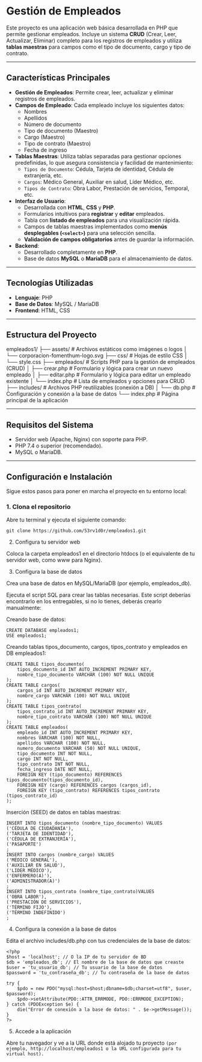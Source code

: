 # Gestión de Empleados

Este proyecto es una aplicación web básica desarrollada en PHP que permite gestionar empleados. Incluye un sistema **CRUD** (Crear, Leer, Actualizar, Eliminar) completo para los registros de empleados y utiliza **tablas maestras** para campos como el tipo de documento, cargo y tipo de contrato.

---

## Características Principales

* **Gestión de Empleados**: Permite crear, leer, actualizar y eliminar registros de empleados.
* **Campos de Empleado**: Cada empleado incluye los siguientes datos:
    * Nombres
    * Apellidos
    * Número de documento
    * Tipo de documento (Maestro)
    * Cargo (Maestro)
    * Tipo de contrato (Maestro)
    * Fecha de ingreso
* **Tablas Maestras**: Utiliza tablas separadas para gestionar opciones predefinidas, lo que asegura consistencia y facilidad de mantenimiento:
    * `Tipos de Documento`: Cédula, Tarjeta de identidad, Cédula de extranjería, etc.
    * `Cargos`: Médico General, Auxiliar en salud, Líder Médico, etc.
    * `Tipos de Contrato`: Obra Labor, Prestación de servicios, Temporal, etc.
* **Interfaz de Usuario**:
    * Desarrollada con **HTML**, **CSS** y **PHP**.
    * Formularios intuitivos para **registrar** y **editar** empleados.
    * Tabla con **listado de empleados** para una visualización rápida.
    * Campos de tablas maestras implementados como **menús desplegables (`<select>`)** para una selección sencilla.
    * **Validación de campos obligatorios** antes de guardar la información.
* **Backend**:
    * Desarrollado completamente en **PHP**.
    * Base de datos **MySQL** o **MariaDB** para el almacenamiento de datos.

---

## Tecnologías Utilizadas

* **Lenguaje**: PHP
* **Base de Datos**: MySQL / MariaDB
* **Frontend**: HTML, CSS

---

## Estructura del Proyecto

empleados1/
├── assets/                       # Archivos estáticos como imágenes o logos
│   └── corporacion-fomenthum-logo.svg
├── css/                          # Hojas de estilo CSS
│   └── style.css
├── empleados/                    # Scripts PHP para la gestión de empleados (CRUD)
│   ├── crear.php                 # Formulario y lógica para crear un nuevo empleado
│   ├── editar.php                # Formulario y lógica para editar un empleado existente
│   └── index.php                 # Lista de empleados y opciones para CRUD
├── includes/                     # Archivos PHP reutilizables (conexión a DB)
│   └── db.php                    # Configuración y conexión a la base de datos
└── index.php                     # Página principal de la aplicación 

---

## Requisitos del Sistema

* Servidor web (Apache, Nginx) con soporte para PHP.
* PHP 7.4 o superior (recomendado).
* MySQL o MariaDB.

---

## Configuración e Instalación

Sigue estos pasos para poner en marcha el proyecto en tu entorno local:

### 1. Clona el repositorio

Abre tu terminal y ejecuta el siguiente comando:

``` git clone https://github.com/53rv1d0r/empleados1.git ``` 

2. Configura tu servidor web

Coloca la carpeta empleados1 en el directorio htdocs (o el equivalente de tu servidor web, como www para Nginx).

3. Configura la base de datos

Crea una base de datos en MySQL/MariaDB (por ejemplo, empleados_db).

Ejecuta el script SQL para crear las tablas necesarias. Este script deberías encontrarlo en los entregables, si no lo tienes, deberás crearlo manualmente:

Creando base de datos:
```
CREATE DATABASE empleados1; 
USE empleados1; 
```
Creando tablas tipos_documento, cargos, tipos_contrato y empleados en DB  empleados1:

```
CREATE TABLE tipos_documento(
    tipos_documento_id INT AUTO_INCREMENT PRIMARY KEY,
    nombre_tipo_documento VARCHAR (100) NOT NULL UNIQUE
);
CREATE TABLE cargos(
    cargos_id INT AUTO_INCREMENT PRIMARY KEY,
    nombre_cargo VARCHAR (100) NOT NULL UNIQUE
);
CREATE TABLE tipos_contrato(
    tipos_contrato_id INT AUTO_INCREMENT PRIMARY KEY,
    nombre_tipo_contrato VARCHAR (100) NOT NULL UNIQUE
);
CREATE TABLE empleados(
	empleado_id INT AUTO_INCREMENT PRIMARY KEY,
    nombres VARCHAR (100) NOT NULL,
    apellidos VARCHAR (100) NOT NULL,
    numero_documento VARCHAR (50) NOT NULL UNIQUE,
    tipo_documento INT NOT NULL,
    cargo INT NOT NULL,
    tipo_contrato INT NOT NULL,
	fecha_ingreso DATE NOT NULL,
    FOREIGN KEY (tipo_documento) REFERENCES tipos_documento(tipos_documento_id),
    FOREIGN KEY (cargo) REFERENCES cargos (cargos_id),
    FOREIGN KEY (tipo_contrato) REFERENCES tipos_contrato (tipos_contrato_id)
);
```
Inserción (SEED) de datos en tablas maestras:
```
INSERT INTO tipos_documento (nombre_tipo_documento) VALUES
('CÉDULA DE CIUDADANÍA'),
('TARJETA DE IDENTIDAD'),
('CÉDULA DE EXTRANJERÍA'),
('PASAPORTE')
;
INSERT INTO cargos (nombre_cargo) VALUES
('MÉDICO GENERAL'),
('AUXILIAR EN SALUD'),
('LIDER MÉDICO'),
('ENFERMERO(A)'),
('ADMINISTRADOR(A)')
;
INSERT INTO tipos_contrato (nombre_tipo_contrato)VALUES
('OBRA LABOR'),
('PRESTACIÓN DE SERVICIOS'),
('TÉRMINO FIJO'),
('TÉRMINO INDEFINIDO')
;
```
4. Configura la conexión a la base de datos

Edita el archivo includes/db.php con tus credenciales de la base de datos:
```
<?php
$host = 'localhost'; // O la IP de tu servidor de BD
$db = 'empleados_db'; // El nombre de la base de datos que creaste
$user = 'tu_usuario_db'; // Tu usuario de la base de datos
$password = 'tu_contraseña_db'; // Tu contraseña de la base de datos

try {
    $pdo = new PDO("mysql:host=$host;dbname=$db;charset=utf8", $user, $password);
    $pdo->setAttribute(PDO::ATTR_ERRMODE, PDO::ERRMODE_EXCEPTION);
} catch (PDOException $e) {
    die("Error de conexión a la base de datos: " . $e->getMessage());
}
?>
```
5. Accede a la aplicación

Abre tu navegador y ve a la URL donde está alojado tu proyecto ```(por ejemplo, http://localhost/empleados1 o la URL configurada para tu virtual host).```
